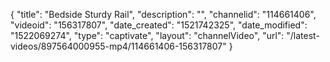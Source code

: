{
    "title": "Bedside Sturdy Rail",
    "description": "",
    "channelid": "114661406",
    "videoid": "156317807",
    "date_created": "1521742325",
    "date_modified": "1522069274",
    "type": "captivate",
    "layout": "channelVideo",
    "url": "\/latest-videos\/897564000955-mp4\/114661406-156317807"
}
